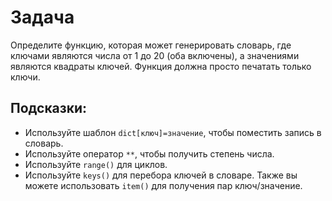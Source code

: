 # Задача
Определите функцию, которая может генерировать словарь, где ключами являются числа от 1 до 20 (оба включены), а значениями являются квадраты ключей. Функция должна просто печатать только ключи.

## Подсказки:

- Используйте шаблон `dict[ключ]=значение`, чтобы поместить запись в словарь.
- Используйте оператор `**`, чтобы получить степень числа.
- Используйте `range()` для циклов.
- Используйте `keys()` для перебора ключей в словаре. Также вы можете использовать `item()` для получения пар ключ/значение.
